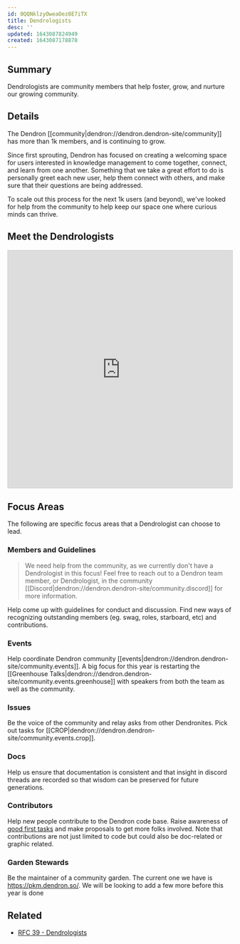 ```yaml
---
id: 0QQNklzyOweaOez8E7iTX
title: Dendrologists
desc: ''
updated: 1643087824949
created: 1643087178878
---
```


## Summary

Dendrologists are community members that help foster, grow, and nurture our growing community.

## Details

The Dendron [[community|dendron://dendron.dendron-site/community]] has more than 1k members, and is continuing to grow. 

Since first sprouting, Dendron has focused on creating a welcoming space for users interested in knowledge management to come together, connect, and learn from one another.
Something that we take a great effort to do is personally greet each new user, help them connect with others, and make sure that their questions are being addressed.

To scale out this process for the next 1k users (and beyond), we've looked for help from the community to help keep our space one where curious minds can thrive. 

## Meet the Dendrologists

<iframe class="airtable-embed" src="https://airtable.com/embed/shrVE68b6WIA6xkjA?backgroundColor=purple&viewControls=on" frameborder="0" onmousewheel="" width="100%" height="533" style="background: transparent; border: 1px solid #ccc;"></iframe>

## Focus Areas

The following are specific focus areas that a Dendrologist can choose to lead. 

### Members and Guidelines

> We need help from the community, as we currently don't have a Dendrologist in this focus! Feel free to reach out to a Dendron team member, or Dendrologist, in the community [[Discord|dendron://dendron.dendron-site/community.discord]] for more information.

Help come up with guidelines for conduct and discussion. Find new ways of recognizing outstanding members (eg. swag, roles, starboard, etc) and contributions. 

### Events

Help coordinate Dendron community [[events|dendron://dendron.dendron-site/community.events]].
A big focus for this year is restarting the [[Greenhouse Talks|dendron://dendron.dendron-site/community.events.greenhouse]] with speakers from both the team as well as the community. 

### Issues

Be the voice of the community and relay asks from other Dendronites. Pick out tasks for [[CROP|dendron://dendron.dendron-site/community.events.crop]].

### Docs

Help us ensure that documentation is consistent and that insight in discord threads are recorded so that wisdom can be preserved for future generations.

### Contributors

Help new people contribute to the Dendron code base. Raise awareness of [good first tasks](https://github.com/dendronhq/dendron/labels/size.small) and make proposals to get more folks involved.
Note that contributions are not just limited to code but could also be doc-related or graphic related.

### Garden Stewards

Be the maintainer of a community garden. The current one we have is https://pkm.dendron.so/.
We will be looking to add a few more before this year is done

## Related

- [RFC 39 - Dendrologists](https://docs.dendron.so/notes/kN01TwMOtGjaewNnm8QHW/)